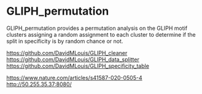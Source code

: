 # GLIPH_permutation
GLIPH_permutation provides a permutation analysis on the GLIPH motif clusters assigning a random assignment to each cluster to determine if the split in specificity is by random chance or not.


https://github.com/DavidMLouis/GLIPH_cleaner https://github.com/DavidMLouis/GLIPH_data_splitter https://github.com/DavidMLouis/GLIPH_specificity_table

https://www.nature.com/articles/s41587-020-0505-4 http://50.255.35.37:8080/

